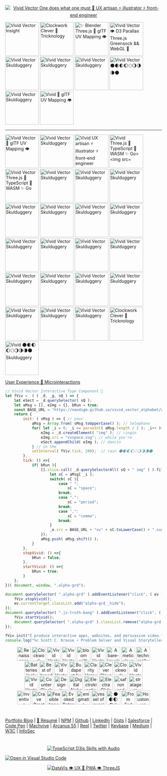 
<p align="center">
  <a target="_blank" href="https://neodigm.github.io/vivid_vector_alphabet/">
  <img src="https://repository-images.githubusercontent.com/182188356/dc9b1680-2061-11eb-8a11-8833bfbfd6c2" title="Amazing ⚡ Sensational Remarkable Revolutionary Startling Mind Blowing Interactive Type" alt="Vivid Vector One does what one must 🦄 UX artisan ⚡ illustrator ⚡ front-end engineer">
  </a>
</p>

<p>
<img src="https://neodigm.github.io/vivid_vector_alphabet/wasm/vv1.svg" width="108" alt="Vivid Vector Insight">
<img src="https://neodigm.github.io/vivid_vector_alphabet/wasm/vv2.svg" width="108" alt="Clockwork Clever 🍭 Tricknology">
<img src="https://neodigm.github.io/vivid_vector_alphabet/wasm/vv3.svg" width="108" alt="✨ Blender Three.js 🍭 glTF UV Mapping 👁️">
<img src="https://neodigm.github.io/vivid_vector_alphabet/wasm/vv4.svg" width="108" alt="Vivid Vector 👁️ D3 Parallax Three.js Greensock && WebGL 🍭">
<img src="https://neodigm.github.io/vivid_vector_alphabet/wasm/vv5.svg" width="108" alt="Vivid Vector Skulduggery">
<img src="https://neodigm.github.io/vivid_vector_alphabet/wasm/vv6.svg" width="108" alt="Vivid Vector Skulduggery ">
<img src="https://neodigm.github.io/vivid_vector_alphabet/wasm/vv7.svg" width="108" alt="Vivid Vector Skulduggery">
<img src="https://neodigm.github.io/vivid_vector_alphabet/wasm/vv8.svg" width="108" alt="Vivid Vector 🌑🌒🌓🌔🌕🌖🌗🌘🌑">
<img src="https://neodigm.github.io/vivid_vector_alphabet/wasm/vv9.svg" width="108" alt="Vivid Vector Skulduggery">
<img src="https://neodigm.github.io/vivid_vector_alphabet/wasm/vv0.svg" width="108" alt="Vivid 🍭 glTF UV Mapping 👁️">
</p>

<hr>

<p>
<img src="https://neodigm.github.io/vivid_vector_alphabet/wasm/vva.svg" width="108" alt="Vivid Vector 🍭 glTF UV Mapping 👁️">
<img src="https://neodigm.github.io/vivid_vector_alphabet/wasm/vvb.svg" width="108" alt="Vivid Vector Skulduggery">
<img src="https://neodigm.github.io/vivid_vector_alphabet/wasm/vvc.svg" width="108" alt="Vivid UX artisan ⚡ illustrator ⚡ front-end engineer">
<img src="https://neodigm.github.io/vivid_vector_alphabet/wasm/vvd.svg" width="108" alt="Vivid Three.js 🚀 TypeScript 🍭 WASM ✨ Go>
<img src="https://neodigm.github.io/vivid_vector_alphabet/wasm/vve.svg" width="108" alt="Vivid Vector ✨ JavaScript && TypeScript && Go 🪐">
<img src="https://neodigm.github.io/vivid_vector_alphabet/wasm/vvf.svg" width="108" alt="Vivid Vector Three.js 🚀 TypeScript 🍭 WASM ✨ Go">
<img src="https://neodigm.github.io/vivid_vector_alphabet/wasm/vvg.svg" width="108" alt="Vivid Vector Skulduggery">
<img src="https://neodigm.github.io/vivid_vector_alphabet/wasm/vvh.svg" width="108" alt="Vivid Vector Skulduggery">
<img src="https://neodigm.github.io/vivid_vector_alphabet/wasm/vvi.svg" width="108" alt="Vivid Vector Skulduggery">
<img src="https://neodigm.github.io/vivid_vector_alphabet/wasm/vvj.svg" width="108" alt="Vivid Vector Skulduggery">
<img src="https://neodigm.github.io/vivid_vector_alphabet/wasm/vvk.svg" width="108" alt="Vivid Vector Skulduggery">
<img src="https://neodigm.github.io/vivid_vector_alphabet/wasm/vvl.svg" width="108" alt="Vivid Vector Skulduggery">
<img src="https://neodigm.github.io/vivid_vector_alphabet/wasm/vvm.svg" width="108" alt="Vivid Vector Skulduggery">
<img src="https://neodigm.github.io/vivid_vector_alphabet/wasm/vvn.svg" width="108" alt="Vivid Vector Skulduggery">
<img src="https://neodigm.github.io/vivid_vector_alphabet/wasm/vvo.svg" width="108" alt="Vivid Vector Skulduggery">
<img src="https://neodigm.github.io/vivid_vector_alphabet/wasm/vvp.svg" width="108" alt="Vivid Vector Skulduggery">
<img src="https://neodigm.github.io/vivid_vector_alphabet/wasm/vvq.svg" width="108" alt="Vivid Vector Skulduggery">
<img src="https://neodigm.github.io/vivid_vector_alphabet/wasm/vvr.svg" width="108" alt="Vivid Vector Skulduggery">
<img src="https://neodigm.github.io/vivid_vector_alphabet/wasm/vvs.svg" width="108" alt="Vivid Vector Skulduggery">
<img src="https://neodigm.github.io/vivid_vector_alphabet/wasm/vvt.svg" width="108" alt="Vivid Vector Skulduggery">
<img src="https://neodigm.github.io/vivid_vector_alphabet/wasm/vvu.svg" width="108" alt="Vivid Vector Skulduggery">
<img src="https://neodigm.github.io/vivid_vector_alphabet/wasm/vvv.svg" width="108" alt="Vivid Vector Skulduggery">
<img src="https://neodigm.github.io/vivid_vector_alphabet/wasm/vvw.svg" width="108" alt="Vivid Vector Skulduggery">
<img src="https://neodigm.github.io/vivid_vector_alphabet/wasm/vvx.svg" width="108" alt="Vivid Vector Skulduggery">
<img src="https://neodigm.github.io/vivid_vector_alphabet/wasm/vvy.svg" width="108" alt="Clockwork Clever 🍭 Tricknology">
<img src="https://neodigm.github.io/vivid_vector_alphabet/wasm/vvz.svg" width="108" alt="Vivid 🌑🌒🌓🌔🌕🌖🌗🌘🌑 Skulduggery">
</p>

[User Experience 🍭 Microinteractions](https://thescottkrause.com/categories/ux/)

```javascript
// Vivid Vector Interactive Type Component 🍭
let fViv =  ( ( _d, _g, sQ ) => {
	let eSect = _d.querySelector( sQ );
	let aMsg = [], eImg = {}, bRun = true;
	const BASE_URL = "https://neodigm.github.io/vivid_vector_alphabet/wasm/";
	return {
		init: ( sMsg ) => { // your
			aMsg = Array.from( sMsg.toUpperCase() ); // telephone
			for( let _i = 0; _i <= parseInt( aMsg.length / 2 ); _i++ ){ // been
				eImg = _d.createElement( "img" ); // ringin
				eImg.src = "vvspace.svg"; // while you're
				eSect.appendChild( eImg ); // dancin
			} // in the
			setInterval( fViv.tick, 200);  // rain 🌑🌒🌓🌔🌕🌖🌗🌘🌑
		},
		tick: () =>{
			if( bRun ){
				[].slice.call( _d.querySelectorAll( sQ + " img" ) ).filter( ( _e, _i ) => {
					let sC = aMsg[ _i ];
					switch( sC ){
						case " ":
							sC = "space";
						break;
						case ".":
							sC = "period";
						break;
						case ",":
							sC = "comma";
						break;
					}
					_e.src = BASE_URL + "vv" + sC.toLowerCase() + ".svg";
				});
				aMsg.push( aMsg.shift() );				
			}
		},
		stopVivid: () =>{
			bRun = false;
		},
		startVivid: () =>{
			bRun = true;
		}
	};
})( document, window, ".alpha-grd");

document.querySelector( ".alpha-grd" ).addEventListener("click", ( ev ) => {
	fViv.stopVivid();
	ev.currentTarget.classList.add("alpha-grd__hide");
});
document.querySelector( ".js-truth-bang" ).addEventListener("click", ( ev ) => {
	fViv.startVivid();
	document.querySelector( ".alpha-grd" ).classList.remove("alpha-grd__hide");
});

fViv.init("I produce interactive apps, websites, and persuasive video.");
console.log("%c Scott C. Krause ⚡ Problem Solver and Visual Storyteller", "background: #000; color: #f4dc5e; font-size: 28px");
```

<p align="center">
<img src="https://neodigm.github.io/vivid_vector_alphabet/wasm/vvd.svg" width="44" alt="Renaissance Man Weaponeered Poetry">
<img src="https://neodigm.github.io/vivid_vector_alphabet/wasm/vve.svg" width="44" alt="Clockwork Clever Tricknology">
<img src="https://neodigm.github.io/vivid_vector_alphabet/wasm/vvl.svg" width="44" alt="Vivid Vector Skulduggery">
<img src="https://neodigm.github.io/vivid_vector_alphabet/wasm/vvi.svg" width="44" alt="Vivid Vector indelible">
<img src="https://neodigm.github.io/vivid_vector_alphabet/wasm/vvr.svg" width="44" alt="bloom with the fragrance of mischief">
<img src="https://neodigm.github.io/vivid_vector_alphabet/wasm/vvi.svg" width="44" alt="Vivid Vector Preeminent">
<img src="https://neodigm.github.io/vivid_vector_alphabet/wasm/vvo.svg" width="44" alt="A bare-knuckle bucket of does">
<img src="https://neodigm.github.io/vivid_vector_alphabet/wasm/vvu.svg" width="44" alt="A meticulous merger of form and function.">
<img src="https://neodigm.github.io/vivid_vector_alphabet/wasm/vvs.svg" width="44" alt="A technically superior interior wrapped in a sophisticated exterior.">
<br>
<img src="https://neodigm.github.io/vivid_vector_alphabet/wasm/vvs.svg" width="44" alt="Batteries Included">
<img src="https://neodigm.github.io/vivid_vector_alphabet/wasm/vvt.svg" width="44" alt="Best of breed">
<img src="https://neodigm.github.io/vivid_vector_alphabet/wasm/vvu.svg" width="44" alt="Vivid Vector Skulduggery">
<img src="https://neodigm.github.io/vivid_vector_alphabet/wasm/vvn.svg" width="44" alt="Budapest by Blimp">
<img src="https://neodigm.github.io/vivid_vector_alphabet/wasm/vvn.svg" width="44" alt="Clarity Versus Chaos">
<img src="https://neodigm.github.io/vivid_vector_alphabet/wasm/vvi.svg" width="44" alt="Clever Clevorvoyant">
<img src="https://neodigm.github.io/vivid_vector_alphabet/wasm/vvn.svg" width="44" alt="Clockwork Clevor">
<img src="https://neodigm.github.io/vivid_vector_alphabet/wasm/vvg.svg" width="44" alt="Vivid Vector Compel">
<br>
<img src="https://neodigm.github.io/vivid_vector_alphabet/wasm/vvd.svg" width="44" alt="Vivid Vector Skulduggery">
<img src="https://neodigm.github.io/vivid_vector_alphabet/wasm/vva.svg" width="44" alt="Counter Clock Wise">
<img src="https://neodigm.github.io/vivid_vector_alphabet/wasm/vvz.svg" width="44" alt="Design is content not garish">
<img src="https://neodigm.github.io/vivid_vector_alphabet/wasm/vvz.svg" width="44" alt="Digital Alchemy">
<img src="https://neodigm.github.io/vivid_vector_alphabet/wasm/vvl.svg" width="44" alt="Electrokinetic propulsion ion wind">
<img src="https://neodigm.github.io/vivid_vector_alphabet/wasm/vvi.svg" width="44" alt="Electra Glide">
<img src="https://neodigm.github.io/vivid_vector_alphabet/wasm/vvn.svg" width="44" alt="safron and ginger">
<img src="https://neodigm.github.io/vivid_vector_alphabet/wasm/vvg.svg" width="44" alt="stratagem tapestry">
<br>
<img src="https://neodigm.github.io/vivid_vector_alphabet/wasm/vvb.svg" width="44" alt="Inventive">
<img src="https://neodigm.github.io/vivid_vector_alphabet/wasm/vvr.svg" width="44" alt="Crave Breathtaking">
<img src="https://neodigm.github.io/vivid_vector_alphabet/wasm/vvi.svg" width="44" alt="Feasible Impossibilities">
<img src="https://neodigm.github.io/vivid_vector_alphabet/wasm/vvl.svg" width="44" alt="Evoked Potential">
<img src="https://neodigm.github.io/vivid_vector_alphabet/wasm/vvl.svg" width="44" alt="enigmatic doppelganger">
<img src="https://neodigm.github.io/vivid_vector_alphabet/wasm/vvi.svg" width="44" alt="vessel of quasi-religious longing">
<img src="https://neodigm.github.io/vivid_vector_alphabet/wasm/vva.svg" width="44" alt="🌑🌒🌓🌔🌕🌖🌗🌘🌑">
<img src="https://neodigm.github.io/vivid_vector_alphabet/wasm/vvn.svg" width="44" alt="From Fad to Fundamental">
<img src="https://neodigm.github.io/vivid_vector_alphabet/wasm/vvt.svg" width="44" alt="Houston we have an alternative">
</p>

#
[Portfolio Blog](https://www.theScottKrause.com) |
[🦄 Résumé](https://thescottkrause.com/Arcanus_Scott_C_Krause_2021.pdf) |
[NPM](https://www.npmjs.com/~neodigm) |
[Github](https://github.com/neodigm) |
[LinkedIn](https://www.linkedin.com/in/neodigm555/) |
[Gists](https://gist.github.com/neodigm?direction=asc&sort=created) |
[Salesforce](https://trailblazer.me/id/skrause) |
[Code Pen](https://codepen.io/neodigm24) |
[Machvive](https://machvive.com/) |
[Arcanus 55](https://www.arcanus55.com/?trusted55=A55PV2) |
[Repl](https://repl.it/@neodigm) |
[Twitter](https://twitter.com/neodigm24) |
[Keybase](https://keybase.io/neodigm) |
[Medium](https://medium.com/@neo5ive/accessibility-%EF%B8%8F-ecommerce-552d4d35cd66) |
[W3C](https://www.w3.org/users/123844) |
[InfoSec](https://arcanus55.medium.com/offline-vs-cloud-password-managers-51b1fbebe301)
#
<p align="center">
	  <a target="_blank" href="https://thescottkrause.com/d3_datavis_skills.html">
	  	<img src="https://repository-images.githubusercontent.com/178555357/2b6ad880-7aa0-11ea-8dde-63e70187e3e9" title="TypeScript D3js Skills with Audio">
	  </a>
</p>


[![Open in Visual Studio Code](https://open.vscode.dev/badges/open-in-vscode.svg)](https://open.vscode.dev/neodigm/vue_voyagers)
<p align="center">
  <a target="_blank" href="https://www.thescottkrause.com">
    <img src="https://neodigm.github.io/pan-fried-monkey-fisticuffs/thescottkrause_contact_card.png" title="DataVis 👁️ UX 🍭 PWA 👁️ ThreeJS">
  </a>
</p>
